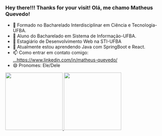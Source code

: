### Hey there!!! Thanks for your visit! Olá, me chamo Matheus Quevedo!

- 🔭 Formado no Bacharelado Interdisciplinar em Ciência e Tecnologia-UFBA.
- 🔭 Aluno do Bacharelado em Sistema de Informação-UFBA.
- 🔭 Estagiário de Desenvolvimento Web na STI-UFBA
- 🌱 Atualmente estou aprendendo Java com SpringBoot e React. 
- 📫 Como entrar em contato comigo: [...](https://www.linkedin.com/in/matheus-quevedo/)https://www.linkedin.com/in/matheus-quevedo/
- 😄 Pronomes: Ele/Dele

<div>
<a href="https://github.com/seu-usuário-aqui">
<img loading="lazy" height="180em" src="https://github-readme-stats.vercel.app/api/top-langs/?username=QuevedoMatheus&layout=compact&langs_count=7&theme=dracula"/>
<img loading="lazy" height="180em" src="https://github-readme-stats.vercel.app/api?username=QuevedoMatheus&show_icons=true&theme=dracula&include_all_commits=true&count_private=true"/>
</div>

